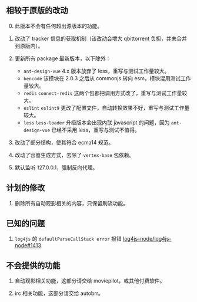 ## 相较于原版的改动

0. 此版本不会有任何超出源版本的功能。

1. 改动了 tracker 信息的获取机制（该改动会增大 qbittorrent 负担，并未合并到原版内）。

2. 更新所有 package 最新版本，以下除外：

   -  `ant-design-vue` 4.x 版本放弃了 less，重写与测试工作量较大。
   -  `bencode` 该模块在 2.0.3 之后从 commonjs 转向 esm，模块混用测试工作量较大。
   -  `redis` `connect-redis` 这两个包都把调用方式改了，重写与测试工作量较大。
   -  `eslint` `eslint9` 更改了配置文件，自动转换效果不好，重写与测试工作量较大。
   -  `less` `less-loader` 升级版本会出现内联 javascript 的问题，因为 `ant-design-vue` 已经不采用 less，重写与测试不值得。

3. 改动了部分结构，使其符合 ecma14 规范。

4. 改动了容器生成方式，去除了 `vertex-base` 包依赖。

5. 默认监听 127.0.0.1，强制反向代理。


## 计划的修改

1. 删除所有自动观影相关的内容，只保留刷流功能。


## 已知的问题

1. `log4js` 的 `defaultParseCallStack error` 报错 [log4js-node/log4js-node#1413](https://github.com/log4js-node/log4js-node/issues/1413)


## 不会提供的功能

1. 自动观影相关功能，这部分请交给 moviepilot，或其他付费软件。

2. irc 相关功能，这部分请交给 autobrr。